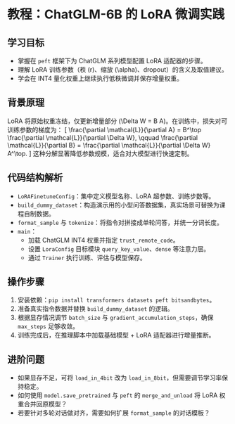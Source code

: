 # 教程：ChatGLM-6B 的 LoRA 微调实践

## 学习目标
- 掌握在 `peft` 框架下为 ChatGLM 系列模型配置 LoRA 适配器的步骤。
- 理解 LoRA 训练参数（秩 \(r\)、缩放 \(\alpha\)、dropout）的含义及取值建议。
- 学会在 INT4 量化权重上继续执行低秩微调并保存增量权重。

## 背景原理
LoRA 将原始权重冻结，仅更新增量部分 \(\Delta W = B A\)。在训练中，损失对可训练参数的梯度为：
\[
\frac{\partial \mathcal{L}}{\partial A} = B^\top \frac{\partial \mathcal{L}}{\partial \Delta W}, \qquad
\frac{\partial \mathcal{L}}{\partial B} = \frac{\partial \mathcal{L}}{\partial \Delta W} A^\top.
\]
这种分解显著降低参数规模，适合对大模型进行快速定制。

## 代码结构解析
- `LoRAFinetuneConfig`：集中定义模型名称、LoRA 超参数、训练步数等。
- `build_dummy_dataset`：构造演示用的小型问答数据集，真实场景可替换为课程自制数据。
- `format_sample` 与 `tokenize`：将指令对拼接成单轮问答，并统一分词长度。
- `main`：
  - 加载 ChatGLM INT4 权重并指定 `trust_remote_code`。
  - 设置 `LoraConfig` 目标模块 `query_key_value`、`dense` 等注意力层。
  - 通过 `Trainer` 执行训练、评估与模型保存。

## 操作步骤
1. 安装依赖：`pip install transformers datasets peft bitsandbytes`。
2. 准备真实指令数据并替换 `build_dummy_dataset` 的逻辑。
3. 根据显存情况调节 `batch_size` 与 `gradient_accumulation_steps`，确保 `max_steps` 足够收敛。
4. 训练完成后，在推理脚本中加载基础模型 + LoRA 适配器进行增量推断。

## 进阶问题
- 如果显存不足，可将 `load_in_4bit` 改为 `load_in_8bit`，但需要调节学习率保持稳定。
- 如何使用 `model.save_pretrained` 与 `peft` 的 `merge_and_unload` 将 LoRA 权重合并回原模型？
- 若要针对多轮对话做对齐，需要如何扩展 `format_sample` 的对话模板？
